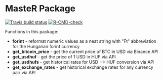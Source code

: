 # MasteR Package

<!-- badges: start -->
[![Travis build status](https://travis-ci.com/joyce-john/CEU-mr.svg?branch=main)](https://travis-ci.com/joyce-john/CEU-mr)
[![R-CMD-check](https://github.com/joyce-john/CEU-mr/workflows/R-CMD-check/badge.svg)](https://github.com/joyce-john/CEU-mr/actions)
<!-- badges: end -->


Functions in this package:  
+ **forint** - reformat numeric values as a neat string with "Ft" abbreviation for the Hungarian forint currency  
+ **get_bitcoin_price** - get the current price of BTC in USD via Binance API  
+ **get_usdhuf** - get the price of 1 USD in HUF via API  
+ **get_usdhufs** - get historical rates for USD --> HUF conversion via API  
+ **get_exchange_rates** - get historical exchange rates for any currency pair via API  
